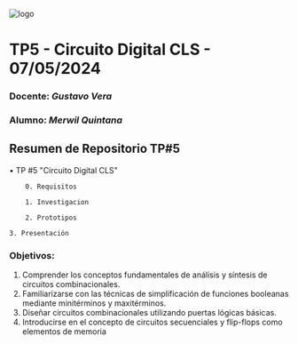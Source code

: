 ![logo](/.rsc/img/Logo.png)

# TP5 - Circuito Digital CLS - 07/05/2024  

###  Docente: *Gustavo Vera*
### Alumno: *Merwil Quintana* 



## Resumen de Repositorio  TP#5  
• TP #5 "Circuito Digital CLS"  

        0. Requisitos 

        1. Investigacion

        2. Prototipos

	3. Presentación


### Objetivos:
1. Comprender los conceptos fundamentales de análisis y síntesis 
de circuitos combinacionales.
2. Familiarizarse con las técnicas de simplificación de funciones 
booleanas mediante minitérminos y maxitérminos.
3. Diseñar circuitos combinacionales utilizando puertas lógicas 
básicas.
4. Introducirse en el concepto de circuitos secuenciales y flip-flops 
como elementos de memoria

